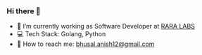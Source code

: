 ### Hi there 👋

- 🔭 I’m currently working as Software Developer at [RARA LABS](https://raralabs.com/)
- :computer: Tech Stack: Golang, Python
- :email: How to reach me:  bhusal.anish12@gmail.com
